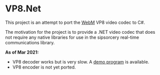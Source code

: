 # VP8.Net

This project is an attempt to port the [WebM](https://www.webmproject.org/) VP8 video codec to C#.

The motivation for the project is to provide a .NET video codec that does not require any native libraries for use in the sipsorcery real-time communications library.

**As of Mar 2021:**

 - VP8 decoder works but is very slow. A [demo program](https://github.com/sipsorcery-org/sipsorcery/tree/master/examples/WebRTCExamples/WebRTCClientVP8Net) is available.
 - VP8 encoder is not yet ported.
